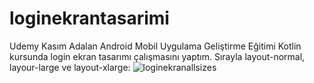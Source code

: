 # loginekrantasarimi
Udemy Kasım Adalan Android Mobil Uygulama Geliştirme Eğitimi Kotlin kursunda login ekran tasarımı çalışmasını yaptım.
Sırayla layout-normal, layour-large ve layout-xlarge:
![loginekranallsizes](https://github.com/zulalc/loginekrantasarimi/assets/83912055/64baaecd-7301-4ff9-bd39-62a8c9343554)
